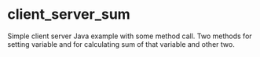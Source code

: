 # client_server_sum
Simple client server Java example with some method call. Two methods for setting variable and for calculating sum of that variable and other two.
